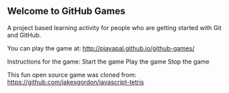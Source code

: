## Welcome to GitHub Games

A project based learning activity for people who are getting started with Git and GitHub.

You can play the game at: http://pjayapal.github.io/github-games/

Instructions for the game:
Start the game
Play the game
Stop the game

This fun open source game was cloned from: https://github.com/jakesgordon/javascript-tetris
